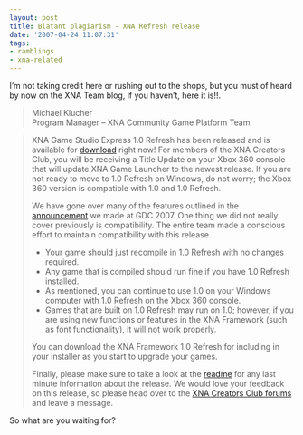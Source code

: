 ```yaml
---
layout: post
title: Blatant plagiarism - XNA Refresh release
date: '2007-04-24 11:07:31'
tags:
- ramblings
- xna-related
---
```


I’m not taking credit here or rushing out to the shops, but you must of heard by now on the XNA Team blog, if you haven’t, here it is!!.

> 

> Michael Klucher  
> Program Manager – XNA Community Game Platform Team

> XNA Game Studio Express 1.0 Refresh has been released and is available for [download](http://msdn2.microsoft.com/en-us/xna/aa937795.aspx) right now! For members of the XNA Creators Club, you will be receiving a Title Update on your Xbox 360 console that will update XNA Game Launcher to the newest release. If you are not ready to move to 1.0 Refresh on Windows, do not worry; the Xbox 360 version is compatible with 1.0 and 1.0 Refresh.
> 
> We have gone over many of the features outlined in the [announcement](http://blogs.msdn.com/xna/archive/2007/03/08/announcing-the-xna-game-studio-express-update.aspx) we made at GDC 2007. One thing we did not really cover previously is compatibility. The entire team made a conscious effort to maintain compatibility with this release.
> 
> - Your game should just recompile in 1.0 Refresh with no changes required.
> - Any game that is compiled should run fine if you have 1.0 Refresh installed.
> - As mentioned, you can continue to use 1.0 on your Windows computer with 1.0 Refresh on the Xbox 360 console.
> - Games that are built on 1.0 Refresh may run on 1.0; however, if you are using new functions or features in the XNA Framework (such as font functionality), it will not work properly. 
> 
> You can download the XNA Framework 1.0 Refresh for including in your installer as you start to upgrade your games.
> 
> Finally, please make sure to take a look at the [readme](http://msdn2.microsoft.com/en-us/xna/aa937796.aspx) for any last minute information about the release. We would love your feedback on this release, so please head over to the [XNA Creators Club forums](http://creators.xna.com/forums/default.aspx) and leave a message.

So what are you waiting for?

